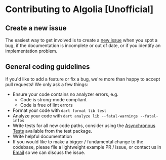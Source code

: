 # Contributing to Algolia [Unofficial]

## Create a new issue

The easiest way to get involved is to create a [new issue](https://github.com/knxopo/dart_algolia/issues/new) when you spot a bug, if the documentation is incomplete or out of date, or if you identify an implementation problem.

## General coding guidelines

If you'd like to add a feature or fix a bug, we're more than happy to accept pull requests! We only ask a few things:

- Ensure your code contains no analyzer errors, e.g.
  - Code is strong-mode compliant
  - Code is free of lint errors
- Format your code with `dart format lib test`
- Analyze your code with `dart analyze lib --fatal-warnings --fatal-infos`
- Write tests for all new code paths, consider using the [Asynchronous Tests](https://pub.dartlang.org/packages/test#asynchronous-tests) available from the test package.
- Write helpful documentation
- If you would like to make a bigger / fundamental change to the codebase, please file a lightweight example PR / issue, or contact us in [Email](mailto:nhathiwala@knoxpo.com) so we can discuss the issue.
